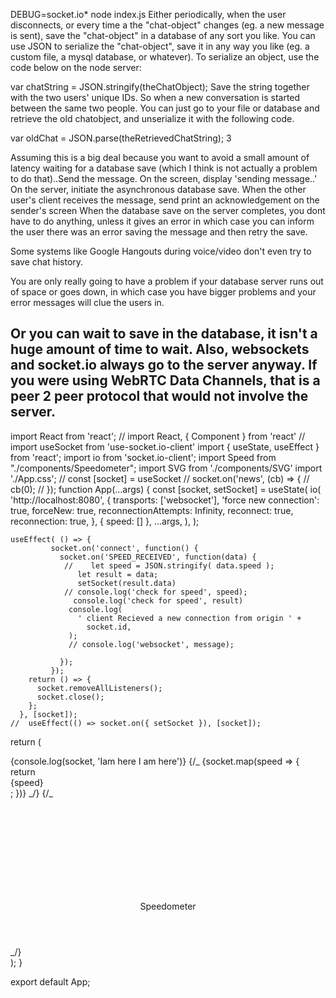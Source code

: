 DEBUG=socket.io\* node index.js
Either periodically, when the user disconnects, or every time a the "chat-object" changes (eg. a new message is sent), save the "chat-object" in a database of any sort you like. You can use JSON to serialize the "chat-object", save it in any way you like (eg. a custom file, a mysql database, or whatever). To serialize an object, use the code below on the node server:

var chatString = JSON.stringify(theChatObject);
Save the string together with the two users' unique IDs. So when a new conversation is started between the same two people. You can just go to your file or database and retrieve the old chatobject, and unserialize it with the following code.

var oldChat = JSON.parse(theRetrievedChatString);
3

Assuming this is a big deal because you want to avoid a small amount of latency waiting for a database save (which I think is not actually a problem to do that)..Send the message. On the screen, display 'sending message..' On the server, initiate the asynchronous database save. When the other user's client receives the message, send print an acknowledgement on the sender's screen When the database save on the server completes, you dont have to do anything, unless it gives an error in which case you can inform the user there was an error saving the message and then retry the save.

Some systems like Google Hangouts during voice/video don't even try to save chat history.

You are only really going to have a problem if your database server runs out of space or goes down, in which case you have bigger problems and your error messages will clue the users in.

## Or you can wait to save in the database, it isn't a huge amount of time to wait. Also, websockets and socket.io always go to the server anyway. If you were using WebRTC Data Channels, that is a peer 2 peer protocol that would not involve the server.

import React from 'react';
// import React, { Component } from 'react'
// import useSocket from 'use-socket.io-client'
import { useState, useEffect } from 'react';
import io from 'socket.io-client';
import Speed from "./components/Speedometer";
import SVG from './components/SVG'
import './App.css';
// const [socket] = useSocket
// socket.on('news', (cb) => {
// cb(0);
// });
function App(...args) {
const [socket, setSocket] = useState(
io(
'http://localhost:8080',
{
transports: ['websocket'],
'force new connection': true,
forceNew: true,
reconnectionAttempts: Infinity,
reconnect: true,
reconnection: true,
},
{ speed: [] },
...args,
),
);

    useEffect( () => {
             socket.on('connect', function() {
               socket.on('SPEED_RECEIVED', function(data) {
                //    let speed = JSON.stringify( data.speed );
                   let result = data;
                   setSocket(result.data)
                // console.log('check for speed', speed);
                  console.log('check for speed', result)
                 console.log(
                   ' client Recieved a new connection from origin ' +
                     socket.id,
                 );
                 // console.log('websocket', message);

               });
             });
        return () => {
          socket.removeAllListeners();
          socket.close();
        };
      }, [socket]);
    //  useEffect(() => socket.on({ setSocket }), [socket]);

return (
<div className="App">
{console.log(socket, 'Iam here I am here')}
{/_ {socket.map(speed => {
return <div>{speed}</div>;
})} _/}
{/_ <header className="App-header">
<SVG width={100} />
<p className="center">Speedometer</p>
</header>
<Speed />
<div className="container">
<div className="card"></div>
</div> _/}
</div>
);
}

export default App;
